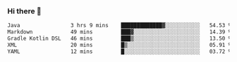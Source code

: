 ### Hi there 👋

<!--START_SECTION:waka-->

```txt
Java                3 hrs 9 mins    █████████████▓░░░░░░░░░░░   54.53 %
Markdown            49 mins         ███▓░░░░░░░░░░░░░░░░░░░░░   14.39 %
Gradle Kotlin DSL   46 mins         ███▒░░░░░░░░░░░░░░░░░░░░░   13.50 %
XML                 20 mins         █▒░░░░░░░░░░░░░░░░░░░░░░░   05.91 %
YAML                12 mins         █░░░░░░░░░░░░░░░░░░░░░░░░   03.72 %
```

<!--END_SECTION:waka-->


<!--
**AnkelMauCastillo/AnkelMauCastillo** is a ✨ _special_ ✨ repository because its `README.md` (this file) appears on your GitHub profile.

Here are some ideas to get you started:

- 🔭 I’m currently working on ...
- 🌱 I’m currently learning ...
- 👯 I’m looking to collaborate on ...
- 🤔 I’m looking for help with ...
- 💬 Ask me about ...
- 📫 How to reach me: ...
- 😄 Pronouns: ...
- ⚡ Fun fact: ...
-->
